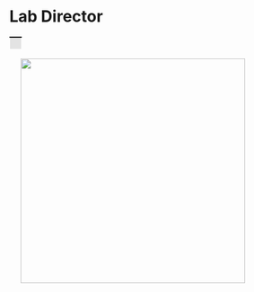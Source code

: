 # **Lab Director**
<table>
    <tr>
        <td style="background-color: #E3E3E3; border-top: 2px solid black; border-bottom: 0.05px solid white; border-left: 0.05px solid white; border-right: 0.05px solid white; padding: 10px; height: 1px;">
        </td>
    </tr>
</table>
<img style="float: left" src="https://chenxiliu-dylan.github.io/images/Chenxi_4_5_3.JPG" width="400" hspace="20">